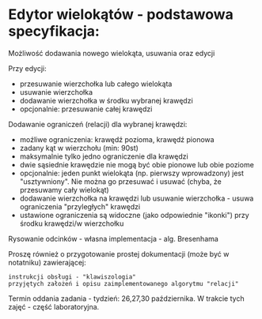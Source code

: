 
# Edytor wielokątów - podstawowa specyfikacja:
Możliwość dodawania nowego wielokąta, usuwania oraz edycji

Przy edycji:
- przesuwanie wierzchołka lub całego wielokąta
- usuwanie wierzchołka
- dodawanie wierzchołka w środku wybranej krawędzi
- opcjonalnie: przesuwanie całej krawędzi

Dodawanie ograniczeń (relacji) dla wybranej krawędzi:
- moźliwe ograniczenia: krawędź pozioma, krawędź pionowa
- zadany kąt w wierzchołu (min: 90st)
- maksymalnie tylko jedno ograniczenie dla krawędzi
- dwie sąsiednie krawędzie nie mogą być obie pionowe lub obie poziome
- opcjonalnie: jeden punkt wielokąta (np. pierwszy wprowadzony) jest "usztywniony". Nie można go przesuwać i usuwać (chyba, że przesuwamy cały wielokąt)
- dodawanie wierzchołka na krawędzi lub usuwanie wierzchołka - usuwa ograniczenia "przyległych" krawędzi
- ustawione ograniczenia są widoczne (jako odpowiednie "ikonki") przy środku krawędzi/w wierzchołku

Rysowanie odcinków - własna implementacja - alg. Bresenhama

Proszę również o przygotowanie prostej dokumentacji (może być w notatniku) zawierającej:

    instrukcji obsługi - "klawiszologia"
    przyjętych założeń i opisu zaimplementowanego algorytmu "relacji"

Termin oddania zadania - tydzień: 26,27,30 października. W trakcie tych zajęć - część laboratoryjna.
